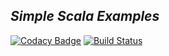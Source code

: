 ## _Simple Scala Examples_

[![Codacy Badge](https://api.codacy.com/project/badge/Grade/5bb417e18ece4b9e810c04f57f40f744)](https://app.codacy.com/app/zeab/simple-scala-examples?utm_source=github.com&utm_medium=referral&utm_content=zeab/simple-scala-examples&utm_campaign=Badge_Grade_Dashboard)
[![Build Status](https://travis-ci.org/zeab/simple-scala-examples.svg?branch=master)](https://travis-ci.org/zeab/simple-scala-examples)